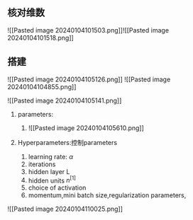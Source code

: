 ## 核对维数
![[Pasted image 20240104101503.png]]![[Pasted image 20240104101518.png]]

## 搭建
![[Pasted image 20240104105126.png]]
![[Pasted image 20240104104855.png]]

![[Pasted image 20240104105141.png]]

1. parameters:
	1. ![[Pasted image 20240104105610.png]]

2. Hyperparameters:控制parameters
	1. learning rate: $\alpha$
	2. iterations
	3. hidden layer L
	4. hidden units $n^{[1]}$
	5. choice of activation
	6. momentum,mini batch size,regularization parameters,

![[Pasted image 20240104110025.png]]
